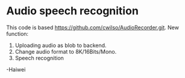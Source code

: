 # Audio speech recognition

This code is based  https://github.com/cwilso/AudioRecorder.git.
New function:
1. Uploading audio as blob to backend.
2. Change audio format to 8K/16Bits/Mono.
3. Speech recognition


-Haiwei

